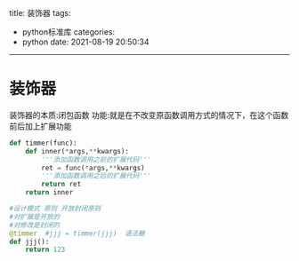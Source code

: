 title: 装饰器
tags:
  - python标准库
categories:
  - python
date: 2021-08-19 20:50:34
---

# 装饰器
装饰器的本质:闭包函数
功能:就是在不改变原函数调用方式的情况下，在这个函数前后加上扩展功能

```python
def timmer(func):
    def inner(*args,**kwargs):
        '''添加函数调用之前的扩展代码'''
        ret = func(*args,**kwargs)
        '''添加函数调用之后的扩展代码'''
        return ret
    return inner

#设计模式 原则 开放封闭原则
#对扩展是开放的
#对修改是封闭的
@timmer  #jjj = timmer(jjj)  语法糖
def jjj():
    return 123
```